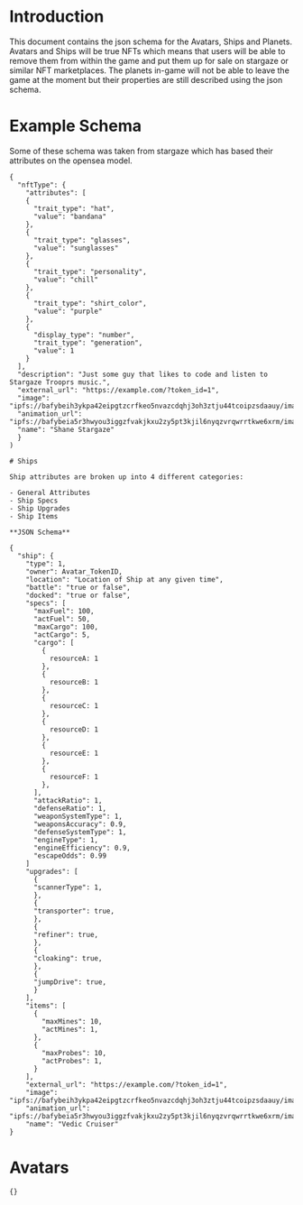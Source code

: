 # Introduction

This document contains the json schema for the Avatars, Ships and Planets.  Avatars and Ships will be true NFTs which means that users will be able to remove them from within the game and put them up for sale on stargaze or similar NFT marketplaces.  The planets in-game will not be able to leave the game at the moment but their properties are still described using the json schema.

# Example Schema

Some of these schema was taken from stargaze which has based their attributes on the opensea model.

```
{
  "nftType": {
    "attributes": [
    {
      "trait_type": "hat",
      "value": "bandana"
    },
    {
      "trait_type": "glasses",
      "value": "sunglasses"
    },
    {
      "trait_type": "personality",
      "value": "chill"
    },
    {
      "trait_type": "shirt_color",
      "value": "purple"
    },
    {
      "display_type": "number",
      "trait_type": "generation",
      "value": 1
    }
  ],
  "description": "Just some guy that likes to code and listen to Stargaze Trooprs music.",
  "external_url": "https://example.com/?token_id=1",
  "image": "ipfs://bafybeih3ykpa42eipgtzcrfkeo5nvazcdqhj3oh3ztju44tcoipzsdaauy/images/1.png",
  "animation_url": "ipfs://bafybeia5r3hwyou3iggzfvakjkxu2zy5pt3kjil6nyqzvrqwrrtkwe6xrm/images/Genesis.m4a"
  "name": "Shane Stargaze"
  }
)

# Ships

Ship attributes are broken up into 4 different categories:

- General Attributes
- Ship Specs
- Ship Upgrades
- Ship Items

**JSON Schema**

{
  "ship": {
    "type": 1,
    "owner": Avatar_TokenID,
    "location": "Location of Ship at any given time",
    "battle": "true or false",
    "docked": "true or false",
    "specs": [
      "maxFuel": 100,
      "actFuel": 50,
      "maxCargo": 100,
      "actCargo": 5,
      "cargo": [
        {
          resourceA: 1
        },
        {
          resourceB: 1
        },
        {
          resourceC: 1
        },
        {
          resourceD: 1
        },
        {
          resourceE: 1
        },
        {
          resourceF: 1
        },
      ],
      "attackRatio": 1,
      "defenseRatio": 1,
      "weaponSystemType": 1,
      "weaponsAccuracy": 0.9,
      "defenseSystemType": 1,
      "engineType": 1,
      "engineEfficiency": 0.9,
      "escapeOdds": 0.99
    ] 
    "upgrades": [
      {
      "scannerType": 1,
      },
      {
      "transporter": true,
      },
      {
      "refiner": true,
      },
      {
      "cloaking": true,
      },
      {
      "jumpDrive": true,
      }
    ],
    "items": [
      {
        "maxMines": 10,
        "actMines": 1,
      },
      {
        "maxProbes": 10,
        "actProbes": 1,
      }
    ],
    "external_url": "https://example.com/?token_id=1",
    "image": "ipfs://bafybeih3ykpa42eipgtzcrfkeo5nvazcdqhj3oh3ztju44tcoipzsdaauy/images/1.png",
    "animation_url": "ipfs://bafybeia5r3hwyou3iggzfvakjkxu2zy5pt3kjil6nyqzvrqwrrtkwe6xrm/images/Genesis.m4a"
    "name": "Vedic Cruiser"
}
```

# Avatars

```
{}
```    

